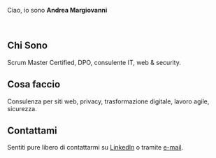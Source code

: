   <div class="container info1">
    <p class="lead">Ciao, io sono <strong>Andrea Margiovanni</strong></p>
  <br>
  <h2>Chi Sono</h2>
  <p>Scrum Master Certified, DPO, consulente IT, web & security.</p>
  <h2>Cosa faccio</h2>
  <p>Consulenza per siti web, privacy, trasformazione digitale, lavoro agile, sicurezza.</p>
  <h2>Contattami</h2>
    <p class="lead">Sentiti pure libero di contattarmi su <a href="https://www.linkedin.com/in/andreamargiovanni/">LinkedIn</a> o tramite <a href="mailto:andrea@margiovanni.com">e-mail</a>.</p>
  </div>
